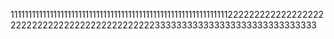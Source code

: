 1111111111111111111111111111111111111111111111111111111111111222222222222222222222222222222222222222222222333333333333333333333333333333
